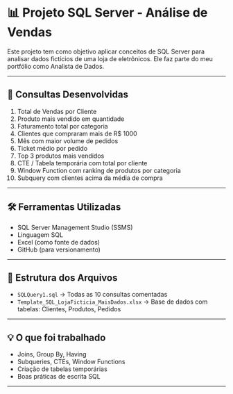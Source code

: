 
# 📊 Projeto SQL Server - Análise de Vendas

Este projeto tem como objetivo aplicar conceitos de SQL Server para analisar dados fictícios de uma loja de eletrônicos. Ele faz parte do meu portfólio como Analista de Dados.

---

## 🧾 Consultas Desenvolvidas

1. Total de Vendas por Cliente
2. Produto mais vendido em quantidade
3. Faturamento total por categoria
4. Clientes que compraram mais de R$ 1000
5. Mês com maior volume de pedidos
6. Ticket médio por pedido
7. Top 3 produtos mais vendidos
8. CTE / Tabela temporária com total por cliente
9. Window Function com ranking de produtos por categoria
10. Subquery com clientes acima da média de compra

---

## 🛠️ Ferramentas Utilizadas

- SQL Server Management Studio (SSMS)
- Linguagem SQL
- Excel (como fonte de dados)
- GitHub (para versionamento)

---

## 📂 Estrutura dos Arquivos

- `SQLQuery1.sql` → Todas as 10 consultas comentadas
- `Template_SQL_LojaFicticia_MaisDados.xlsx` → Base de dados com tabelas: Clientes, Produtos, Pedidos

---

## 💡 O que foi trabalhado

- Joins, Group By, Having
- Subqueries, CTEs, Window Functions
- Criação de tabelas temporárias
- Boas práticas de escrita SQL

---
